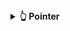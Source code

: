 <details>
  <summary><strong>👆 Pointer </strong></summary>

<details>
  <summary><strong>🎯 Tổng quan về pointer </strong></summary>

<details>
  <summary><strong>📝 Giới thiệu về pointer </strong></summary>
  

Trong ngôn ngữ lập trình C, con trỏ (pointer) là một biến chứa địa chỉ bộ nhớ của một đối tượng khác (biến, mảng, hàm). 

Việc sử dụng con trỏ giúp chúng ta thực hiện các thao tác trên bộ nhớ một cách linh hoạt hơn. 

</details>

<details>
  <summary><strong>⚙️ Các thao tác với pointer  </strong></summary>

### Cách khai báo pointer

```C
int *int_ptr;        // con trỏ kiểu int
char *char_ptr;      // con trỏ kiểu char
double *double_ptr;  // con trỏ kiểu double
```

Cách nhận biết đơn giản nhất giữa kiểu con trỏ và một kiểu thường là dấu `*` trước tên biến. Dấu `*` là cách mà máy có thể nhận biết đâu là kiểu con trỏ.

### Lấy địa chỉ của một biến 

```C
int x = 10;
int *int_ptr = &x;
```
Chỉ có thể lấy địa chỉ của một biến đã tồn tại, khai báo từ trước. Để lấy địa chỉ ta đơn giản viết `&` đi cùng với biến mong muốn (trong ví dụ trên là biến `x`) và để con trỏ của ta `int_ptr` trỏ vào đó. Biến `int_ptr` khi này đã thành công lưu trữ địa chỉ của biến `x` sẵn sàng cho việc thao tác sau này.

### Truy cập giá trị (giải tham chiếu - dereference)

```C
int x = 10;
int *int_ptr = &x;
int y = *int_ptr;
```
Cuối cùng sau khi đã khai báo và lưu địa chỉ thành công, ta tiến hành truy cập giá trị. Giả sử biến `x` có địa chỉ là 0x01 thì:

+ `int_ptr`: chứa địa chỉ của `x`, `int_ptr = 0x01`

+ `*int_ptr`: lấy giá trị tại địa chỉ int_ptr trỏ vào, `*int_ptr = *(0x01) = 10`

+ `y`: bằng với giá trị của `x`, `y = 10`

### Thay đổi giá trị gián tiếp

Thay vì trực tiếp thay đổi giá trị của `x` ta có thể dùng con trỏ `int_ptr` để làm điều đó:

```c
#include <stdio.h>

int x = 10;
int *int_ptr = &x;


int main() {

    int y = *int_ptr;

    printf("Giá trị của x: %d\n", x);
    printf("Địa chỉ của x: %p\n", &x);
    printf("Giá trị của int_ptr (địa chỉ của x): %p\n", int_ptr);
    printf("Giá trị tại địa chỉ mà int_ptr trỏ tới: %d\n", *int_ptr);
    printf("Giá trị của y: %d\n", y);

    *int_ptr = 100;  // Thay đổi giá trị của x thông qua con trỏ
    printf("Giá trị mới của x: %d\n", x);

    return 0;
}
```

Chạy chương trình trên ta được kết quả là:

```c
Giá trị của x: 10
Địa chỉ của x: 0x581030a92010
Giá trị của int_ptr (địa chỉ của x): 0x581030a92010
Giá trị tại địa chỉ mà int_ptr trỏ tới: 10
Giá trị của y: 10
Giá trị mới của x: 100
```

Như vậy ta có thể thấy rằng:

+ Giá trị của `int_ptr` bằng đúng với địa chỉ của `x` là 0x581030a92010

+ Giá trị của `y` truy cập thông qua con trỏ `*int_ptr` bằng đúng với giá trị của `x` là 10

+ Giá trị của `x` mới bằng đúng với giá trị sau khi thay đổi con trỏ `int_ptr` là 100

</details>

<details>
  <summary><strong>💾 Kích thước pointer </strong></summary>

Kích thước của một biến con trỏ (pointer) không phụ thuộc vào kiểu dữ liệu mà nó trỏ tới, mà phụ thuộc vào kiến trúc hệ thống và trình biên dịch.

+ Đối với kiến trúc máy tình, con trỏ có thể có kich thước 64 bit (8 bite), hay 32 bit (4 bite)

+ Đối với kiến trúc vi sử lý, như stm8, stm32, esp32, ta có thể nhận thấy dễ dàng thông qua tên của chúng, con trỏ của chúng sẽ có kích thước lần lượt là 8 bit, 32 bit, 32 bit

```C
#include <stdio.h>

int main()
{
    printf("Size of char: %ld bytes and sizeof pointer: %ld bytes\n", sizeof(char), sizeof(char*));
    printf("Size of int: %ld bytes and sizeof pointer: %ld bytes\n", sizeof(int), sizeof(int*));
    printf("Size of double: %ld bytes and sizeof pointer: %ld bytes\n", sizeof(double), sizeof(double*));
    return 0;
}
```
```c
Size of char: 1 bytes and sizeof pointer: 8 bytes
Size of int: 4 bytes and sizeof pointer: 8 bytes
Size of double: 8 bytes and sizeof pointer: 8 bytes
```
Như ta đã thấy dù con trỏ có là kiểu int, char, double đi chăng nữa thì kích thước của nó vẫn luôn bằng 8 bytes do kiến trúc máy tính là x64 (8 bytes x 8 = 64 bits)

</details>

<details>
  <summary><strong>📌 Địa chỉ của pointer </strong></summary>

Thực chất khi một biến không được cấp phát 1 địa chỉ mà các địa chỉ 8 bits liên tiếp do máy chỉ lưu trữ được địa chỉ 8 bits.

Và giá trị của `x` là 10 => giá trị mà máy đọc được theo kiểu `int` là 0x00000000 00000000 00000000 00001010 hay 0x00 0x00 0x00 0x0A

Ở máy tính thường sẽ lưu trữ các bit dưới dạng Little Endian. Little Endian là cách lưu trữ dữ liệu trong bộ nhớ nơi mà byte ít quan trọng nhất (Least Significant Byte - LSB) được lưu trữ ở địa chỉ bộ nhớ thấp nhất. Còn byte quan trọng nhất (Most Significant Byte - MSB) sẽ được lưu ở địa chỉ bộ nhớ cao hơn.

Hiệu suất phần cứng: Một số kiến trúc máy tính như x86 (Intel) sử dụng Little Endian vì thuận lợi khi làm việc với các số nhỏ (byte ít quan trọng nhất là phần đầu tiên, xử lý dễ dàng hơn).
Phát triển hệ thống: Hệ thống Big Endian đôi khi được sử dụng trong các hệ thống như Motorola 68000 hay PowerPC. Một số giao thức mạng như TCP/IP cũng sử dụng Big Endian.

Như vậy ta có giá trị sẽ được lưu như sau:
0x01: 0x0A
0x02: 0x00
0x03: 0x00
0x04: 0x00

Tuy nhiên con trỏ có 8 bytes địa chỉ nên trong ví dụ trên ta có 4 bytes chứa giá trị còn 4 bytes còn lại sẽ chứa giá trị địa chỉ rác. Mặc dù kiểu dữ liệu không ảnh hưởng đến kích thước con trỏ nhưng nó lại quyết định sẽ có bao nhiêu bytes đọc được khi truy xuất dữ liệu. Vd: con trỏ kiểu `char` đọc 1 bytes thấp nhât, kiểu `int` đọc 4 bytes còn `double` đọc 8 bytes. Chính vì vậy mà ta cần phải khai báo kiểu dữ liệu của con trỏ cùng kích thước với biến mà con trỏ trỏ đến để tránh việc bị sai dữ liệu khi trích xuất.

```c
#include <stdio.h>

int x = 10;
double *int_ptr = &x;


int main() {

    printf("Giá trị của x: %d\n", x);
    printf("Giá trị tại địa chỉ mà int_ptr trỏ tới: %f\n", *int_ptr);

    return 0;
}
```
```
Giá trị của x: 10
Giá trị tại địa chỉ mà int_ptr trỏ tới: 0.000000
```

Ta có thể thấy do kiểu `double` đọc 8 bytes gồm 4 bytes dữ liệu của kiểu `int` và 4 byte rác dẫn đến trích suất dữ liệu sai.

</details>

<details>
  <summary><strong>📌 Truyền con trỏ vào hàm </strong></summary>
Ta không truyền con trỏ vào hàm khi hàm chỉ dùng để so sánh (truyền tham trị). Khi đó hàm sẽ sao chép biến và tạo ra biến có địa chỉ khác hoàn toàn.

Ta truyền con trỏ vào hàm khi muốn tác động và thay đổi giá trị của biến ấy thông qua tác động địa chỉ.

```c
#include <stdio.h>

void swap(int *a, int *b)
{
    int tmp = *a;
    *a = *b;
    *b = tmp;
}

int main()
{
   int a = 10, b = 20;
   swap(&a, &b);
   printf("value a is: %d\n", a);
   printf("value b is: %d\n", b);
   return 0;
}
```
```c
dvalue a is: 20
value b is: 10
```
Sau khi sử dụng hàm thì hai biến `a` và `b` đã hoán đổi giá trị cho nhau.
</details>

</details>


<details>
  <summary><strong>👥 Các loại con trỏ </strong></summary>

<details>
  <summary><strong> Void pointer </strong></summary>
Void pointer là một con trỏ có thể trỏ vô mọi kiểu dữ liệu mà không cần biết kiểu dữ liệu đó là gì.
  
Cú pháp: `void *ptr;`

Vì có thể truy cập mọi kiểu dữ liệu nên về bản chất con trỏ `void` không thuộc bất kì kiểu dữ liệu nào cả. Như ta đã biết, để có thể trích xuất dữ liệu từ một biến được trỏ vào, ta dựa vào kiểu dữ liệu của con trỏ để có thể xác định sẽ có bao nhiêu bytes dữ liệu được đọc. Do đó, nhược điểm của kiểu `void` là việc không thể truy xuất dữ liệu trực tiếp. Để có thể truy xuất dữ liệu thông qua con trỏ `void` ta cần phải ép kiểu thích hợp.

```c
#include <stdio.h>

int main()
{
    int value = 5;

    void *ptr = &value;
    printf("value is: %d\n", *(int*)(ptr));

    return 0;
}
```
Ta có cú pháp sau ` printf("value is: %d\n", *(int*)(ptr));`:

+ `*`: Lấy giá trỉ mà được `ptr` trỏ tới

+ `(int*)(ptr)`: Ép kiểu con trỏ thành kiểu `int`

Như vậy đoạn code trên sẽ giúp lấy ra giá trị mà `ptr` đã được ép kiểu `int` trỏ tới
```
value is: 5
```
Tuy nhiêu ưu điểm lớn nhất mà `void` lại được sử dụng chính là việc nó có thể truy cập nhiều kiểu dữ liệu khác nhau

```c
#include <stdio.h>

int main()
{
    int value = 5;
    char letter = 'x';
    double number = 10.5;

    void *ptr = &value;
    printf("Size of sizeof pointer: %ld bytes\n", sizeof(ptr));
    printf("value is: %d\n", *(int*)(ptr));
    printf("address is: %p\n", ptr); // %p là cú pháp lấy địa chỉ

    ptr = &letter;
    printf("value is: %c\n", *(char*)(ptr));
    printf("address is: %p\n", ptr); 

    ptr = &number;
    printf("value is: %f\n", *(double*)(ptr));
    printf("address is: %p\n", ptr);

    return 0;
}
```
```
Size of sizeof pointer: 8 bytes
value is: 5
address is: 0x7ffeccdca154
value is: x
address is: 0x7ffeccdca153
value is: 10.500000
address is: 0x7ffeccdca158
```
Qua đoạn code trên ta có thể thấy ptr đã trỏ qua từng kiểu `int`, `char`, `double` lấy được địa chỉ và giá trị của chúng. Thay vì phải tạo ra từng kiểu con trỏ một và tốn 8 bytes bộ nhớ cho mỗi con trỏ, việc chỉ sử dụng mỗi một con trỏ kiểu `void` giúp ta tiết kiệm đáng kể bộ nhớ phải sài.

### Mảng void pointer

```c
#include <stdio.h>

int main()
{
    char arr_txt[] = "ADVANCED_C_CPP";

    void *ptr = &arr_txt;

    printf("Value is: %c and adress is %p\n", *(char*)(ptr), ptr);

    int arr_num[] = {15,52,36,47,85};

    ptr = &arr_num;

    printf("Value is: %d and adress is %p\n", *(char*)(ptr), ptr);

    return 0;
}
```
```
Value is: A and adress is 0x7ffcbbd66019
Value is: 15 and adress is 0x7ffcbbd66000
```

Đối với kiểu mảng, thì con trỏ sẽ mặc định lấy địa chỉ và giá trị của biến đầu tiên. Vậy để lấy biến tiếp theo ta đơn giản chỉ cần cộng `ptr` với số thứ tự nhân kích thước kiểu dữ liệu.

```c
#include <stdio.h>

int main()
{
    char arr_txt[] = "ADVANCED_C_CPP";

    void *ptr = &arr_txt;
    printf("In kí tự đầu tiên và thứ 2\n");
    printf("Value is: %c and adress is %p\n", *(char*)(ptr), ptr);
    printf("Value is: %c and adress is %p\n", *(char*)(ptr+1), ptr+1);

    int arr_num[] = {15,52,36,47,85};

    ptr = &arr_num;

    printf("In số đầu tiên và thứ 2\n");
    printf("Value is: %d and adress is %p\n", *(char*)(ptr), ptr);
    printf("Value is: %d and adress is %p\n", *(char*)(ptr+4), ptr+4);

    return 0;
}
```
```
In kí tự đầu tiên và thứ 2
Value is: A and adress is 0x7ffff32d9dd9
Value is: D and adress is 0x7ffff32d9dda
In số đầu tiên và thứ 2
Value is: 15 and adress is 0x7ffff32d9dc0
Value is: 52 and adress is 0x7ffff32d9dc4
```
Đối với kiểu `char` địa chỉ của 2 kí tự cách nhau 1 bytes do kích thước của kiểu `char`, đường tương tự về kiểu `int`. Dựa vào đặc tính ấy ta có thể viết một chương trình để lấy toán bộ phần tử trong mảng.

```c
#include <stdio.h>

int main()
{
    char arr_txt[] = "ADVANCED";

    void *ptr = &arr_txt;
    printf("In mảng kí tự\n");  
    for(int i = 0; i<(sizeof(arr_txt)/sizeof(arr_txt[0])); i++)
    {
        printf("Value is: %c and adress is %p\n", *(char*)(ptr+i), ptr+i);
    }

    int arr_num[] = {15,52,36,47,85};

    ptr = &arr_num;

    printf("In mảng số \n");
    for(int i = 0; i<(sizeof(arr_num)/sizeof(arr_num[0])); i++)
    {
        printf("Value is: %d and adress is %p\n", *(int*)(ptr+(i*4)), ptr+(i*4));
    }

    return 0;
}
```
```
In mảng kí tự
Value is: A and adress is 0x7fff49a3ee0f
Value is: D and adress is 0x7fff49a3ee10
Value is: V and adress is 0x7fff49a3ee11
Value is: A and adress is 0x7fff49a3ee12
Value is: N and adress is 0x7fff49a3ee13
Value is: C and adress is 0x7fff49a3ee14
Value is: E and adress is 0x7fff49a3ee15
Value is: D and adress is 0x7fff49a3ee16
Value is:
In mảng số 
Value is: 15 and adress is 0x7fff49a3edf0
Value is: 52 and adress is 0x7fff49a3edf4
Value is: 36 and adress is 0x7fff49a3edf8
Value is: 47 and adress is 0x7fff49a3edfc
Value is: 85 and adress is 0x7fff49a3ee00
```
Ta thể thấy đối với mảng chuỗi ở địa chỉ cuối là một kí tự kiểu null. Đây là cách để chuỗi có thể phát hiện điểm kết thúc của chuỗi

Ngoài ra ta còn có thể tạo ra một mảng `void` để lưu trữ nhiều kiểu dữ liệu khác nhau

```c
#include <stdio.h>

int main()
{
    int num = 55;
    double value = 12.8;
    char text = 'x';
    void *ptr[] = {&num, &value, &text};
    printf("Value of int is: %d and adress is %p\n", *(int*) ptr[0], ptr[0]);
    printf("Value of double is: %f and adress is %p\n", *(double*) ptr[1], ptr[1]);
    printf("Value of char is: %c and adress is %p\n", *(char*) ptr[2], ptr[2]);
    return 0;
}
```
Đối với kiểu mảng phần tử đầu tiên luôn bắt đầu từ 0 do đó  `ptr[0]` sẽ trỏ vào phần tử đầu tiên trong mảng là `num` 
```
Value of int is: 55 and adress is 0x7fff12166e34
Value of double is: 12.800000 and adress is 0x7fff12166e38
Value of char is: x and adress is 0x7fff12166e33
```
Như vậy cứ tương ứng với mỗi phần tử trong mảng sẽ là địa chỉ và giá trị của biến tương ứng tại vị trí đó
</details>

<details>
  <summary><strong> Function pointer </strong></summary>
Khác với con trỏ khác con trỏ hàm là một biến mà giữ địa chỉ của một hàm. Điều đó nghĩa là, nó trỏ đến vùng nhớ trong bộ nhớ chứa mã máy của hàm được định nghĩa trong chương trình.
  
Trong ngôn ngữ lập trình C, con trỏ hàm cho phép bạn truyền một hàm như là một đối số cho một hàm khác, lưu trữ địa chỉ của hàm trong một cấu trúc dữ liệu, hoặc thậm chí truyền hàm như một giá trị trả về từ một hàm khác.
```c
<return_type> (*func_pointer)(<data_type_1>, <data_type_2>)
```
Tuy nhiên khác với con trỏ `void` con trỏ hàm buộc phải:
+ Phải giống với kiểu trả về của hàm được trỏ
+ Phải cùng có chung số lượng các tham số
+ Các tham số phải có cùng kiểu dữ liệu tương ứng

```c
#include <stdio.h>

// Hàm int
int print_int(){ printf("int function!\n"); }

// Hàm mẫu 2
double print_double(){ printf("double function!\n"); }

int main()
{
    // Khai báo con trỏ hàm
    int (*ptr_int)();
    double (*ptr_double)();
    // Gán địa chỉ của hàm cho con trỏ hàm
    ptr_int = print_int;
    ptr_double = print_double;
    // Gọi hàm thông qua con trỏ hàm
    ptr_int();  
    ptr_double();
    return 0;
}
```
```
int function!
double function!
```
Nếu đáp ứng đủ các yêu cầu trên thì một con trỏ có thể trỏ đến các hàm có cùng dữ liệu trả về và giống nhau về số lượng cũng như đặc điểm của các tham số.
```c
#include <stdio.h>

// Các hàm mẫu
void morning(){ printf("Good morning\n"); }
void afternoon(){ printf("Good afternoon\n"); }
void evening(){ printf("Good evening\n"); }

int main()
{
    // Khai báo con trỏ hàm
    void (*ptr)();
    // Gán địa chỉ của hàm cho con trỏ hàm và gọi hàm
    ptr = &morning;
    ptr();
    // Gán địa chỉ của hàm cho con trỏ hàm và gọi hàm
    ptr = afternoon;
    (*ptr)();
    // Gán địa chỉ của hàm cho con trỏ hàm và gọi hàm
    ptr = &evening;
    (*ptr)();
    return 0;
}
```
Ngoài ra khi dùng con trỏ lấy địa chỉ ta không cần đặt dấu `&` trước hàm cần lấy. Đồng thời khi gọi hàm con trỏ ta còn có thể sử dụng cú pháp `(*func_pointer)(<data_type_1>, <data_type_2>)`
```
Good morning
Good afternoon
Good evening
```
### Ứng dụng function pointer để tạo một hàm dùng để sử dụng các hàm khác
Như ta đã biết thì ta có thể truyền con trỏ vào hàm với mong muốn thay đổi giá trị thông qua các tính toán trong hàm. Và ta hoàn toàn có thể truyền function pointer vào một hàm bất kì luôn. Ví dụ ở một đoạn khai báo hàm như sau.
```c
#include <stdio.h>

void sum(int a, int b)
{
    printf("Sum of %d and %d is: %d\n",a,b, a+b);
}

void subtract(int a, int b)
{
    printf("Subtract of %d by %d is: %d \n",a,b, a-b);
}

void multiple(int a, int b)
{
    printf("Multiple of %d and %d is: %d \n",a,b, a*b );
}

void divide(int a, int b)
{
    printf("%d divided by %d is: %f \n",a,b, (double)a/b);
}

void calculator(void (*ptr)(int, int), int a, int b)
{
    printf("Program calculate: \n");
    ptr(a,b);
}
```
Ta có thể thấy các hàm `sum`,`subtract`,`multiple`,`divide` đều có cùng đặc diểm. Vì vậy hàm `void calculator` được tạo ra để tận dụng điều đó. Với con trỏ hàm `ptr` sẽ được sử dụng để trỏ vào bất cứ hàm nào trong 4 hàm trên miễn là hàm đó được truyền vào hàm `calculator` khi gọi. Sau đó hàm `calculator` sẽ thực hiện đúng chức năng của hàm được truyền vào sử dùng con trỏ hàm `ptr` và các tham số `a` và `b`
Đoạn code hoàn chỉnh
```c
#include <stdio.h>

void sum(int a, int b)
{
    printf("Sum of %d and %d is: %d\n",a,b, a+b);
}

void subtract(int a, int b)
{
    printf("Subtract of %d by %d is: %d \n",a,b, a-b);
}

void multiple(int a, int b)
{
    printf("Multiple of %d and %d is: %d \n",a,b, a*b );
}

void divide(int a, int b)
{
    printf("%d divided by %d is: %f \n",a,b, (double)a/b);
}

void calculator(void (*ptr)(int, int), int a, int b)
{
    printf("Program calculate: \n");
    ptr(a,b);
}

int main()
{
    calculator(sum,5,10);
    calculator(subtract,5,10);
    calculator(multiple,5,10);
    calculator(divide,5,10);
    return 0;
}

```
```
Program calculate: 
Sum of 5 and 10 is: 15
Program calculate: 
Subtract of 5 by 10 is: -5 
Program calculate: 
Multiple of 5 and 10 is: 50 
Program calculate: 
5 divided by 10 is: 0.500000 
```
Ngoài ra ta hoàn toàn có thể khai báo một con trỏ hàm kiểu mảng và mỗi lần gọi một phần tử trong hàm là ta được một hàm tương ứng

```c
int main()
{
    void (*calculator[])(int, int) = {sum,subtract,multiple,divide} ;   
    calculator[0](5,10);
    calculator[1](5,10);
    calculator[2](5,10);
    calculator[3](5,10);
    return 0;
}
```
```
Sum of 5 and 10 is: 15
Subtract of 5 by 10 is: -5 
Multiple of 5 and 10 is: 50 
5 divided by 10 is: 0.500000 
```
</details>

</details>
